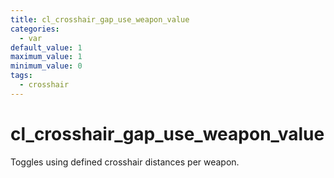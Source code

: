 ```yaml
---
title: cl_crosshair_gap_use_weapon_value
categories:
  - var
default_value: 1
maximum_value: 1
minimum_value: 0
tags:
  - crosshair
---
```


# cl_crosshair_gap_use_weapon_value

Toggles using defined crosshair distances per weapon.
